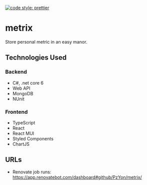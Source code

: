 [![code style: prettier](https://img.shields.io/badge/code_style-prettier-ff69b4.svg?style=flat-square)](https://github.com/prettier/prettier)

# metrix
Store personal metric in an easy manor.

## Technologies Used
### Backend
- C#, .net core 6
- Web API
- MongoDB
- NUnit

### Frontend
- TypeScript
- React
- React MUI
- Styled Components
- ChartJS

## URLs
- Renovate job runs: https://app.renovatebot.com/dashboard#github/PzYon/metrix/
